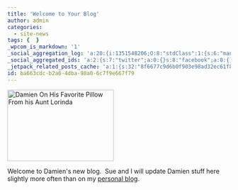 ```yaml
---
title: 'Welcome to Your Blog'
author: admin
categories:
  - site-news
tags: {  }
_wpcom_is_markdown: '1'
_social_aggregation_log: 'a:20:{i:1351548206;O:8:"stdClass":1:{s:6:"manual";s:0:"";}i:1351550053;O:8:"stdClass":1:{s:6:"manual";s:0:"";}i:1351552776;O:8:"stdClass":1:{s:6:"manual";s:0:"";}i:1351557524;O:8:"stdClass":1:{s:6:"manual";s:0:"";}i:1351565571;O:8:"stdClass":1:{s:6:"manual";s:0:"";}i:1351580788;O:8:"stdClass":1:{s:6:"manual";s:0:"";}i:1351610856;O:8:"stdClass":1:{s:6:"manual";s:0:"";}i:1351655162;O:8:"stdClass":1:{s:6:"manual";s:0:"";}i:1351743724;O:8:"stdClass":1:{s:6:"manual";s:0:"";}i:1351917037;O:8:"stdClass":1:{s:6:"manual";s:0:"";}i:1371995543;O:8:"stdClass":2:{s:6:"manual";b:0;s:5:"items";a:0:{}}i:1372016166;O:8:"stdClass":2:{s:6:"manual";b:0;s:5:"items";a:0:{}}i:1372032889;O:8:"stdClass":2:{s:6:"manual";b:0;s:5:"items";a:0:{}}i:1372042742;O:8:"stdClass":2:{s:6:"manual";b:0;s:5:"items";a:0:{}}i:1372153430;O:8:"stdClass":2:{s:6:"manual";b:0;s:5:"items";a:0:{}}i:1372308306;O:8:"stdClass":2:{s:6:"manual";b:0;s:5:"items";a:0:{}}i:1372569893;O:8:"stdClass":2:{s:6:"manual";b:0;s:5:"items";a:0:{}}i:1372887140;O:8:"stdClass":2:{s:6:"manual";b:0;s:5:"items";a:0:{}}i:1373058308;O:8:"stdClass":2:{s:6:"manual";b:0;s:5:"items";a:0:{}}i:1373231715;O:8:"stdClass":2:{s:6:"manual";b:0;s:5:"items";a:0:{}}}'
_social_aggregated_ids: 'a:2:{s:7:"twitter";a:0:{}s:8:"facebook";a:0:{}}'
_jetpack_related_posts_cache: 'a:1:{s:32:"8f6677c9d6b0f903e98ad32ec61f8deb";a:2:{s:7:"expires";i:1519926787;s:7:"payload";a:3:{i:0;a:1:{s:2:"id";i:207;}i:1;a:1:{s:2:"id";i:209;}i:2;a:1:{s:2:"id";i:217;}}}}'
id: ba663cdc-b2a6-4dba-98a0-6c7f9e667f79
---
```

<p><a href="http://www.flickr.com/photos/lemon/666456873/" class="tt-flickr"><img src="http://farm2.static.flickr.com/1306/666456873_6cf8217c10_m.jpg" alt="Damien On His Favorite Pillow From his Aunt Lorinda" width="240" height="161" border="0" /></a></p>
<p>Welcome to Damien's new blog.  Sue and I will update Damien stuff here slightly more often than on my <a href="http://www.mennoboy.com/farawaysoclose">personal blog</a>. </p>
